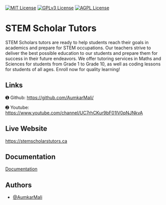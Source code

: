 


[![MIT License](https://img.shields.io/badge/License-MIT-green.svg)](https://choosealicense.com/licenses/mit/)
[![GPLv3 License](https://img.shields.io/badge/License-GPL%20v3-yellow.svg)](https://opensource.org/licenses/)
[![AGPL License](https://img.shields.io/badge/license-AGPL-blue.svg)](http://www.gnu.org/licenses/agpl-3.0)




# STEM Scholar Tutors

STEM Scholars tutors are ready to help students reach their goals in academics and prepare for STEM occupations. Our teachers strive to deliver the best possible education to our students and prepare them for success in their future endeavors. We offer tutoring services in Maths and Sciences for students from Grade 1 to Grade 10, as well as coding lessons for students of all ages. Enroll now for quality learning!
 
  
## Links

➊ Github: https://github.com/AumkarMali/

➋ Youtube: https://www.youtube.com/channel/UC7rhCKur9bF01lV0pNJNkvA
## Live Website

https://stemscholarstutors.ca

## Documentation

[Documentation](hhttps://reference.wolfram.com/language/ref/WolframAlpha)


## Authors

- [@AumkarMali](https://www.github.com/AumkarMali)




